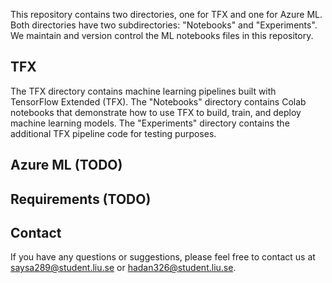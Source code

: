 This repository contains two directories, one for TFX and one for Azure ML. Both directories have two subdirectories: "Notebooks" and "Experiments". We maintain and version control the ML notebooks files in this repository.

## TFX

The TFX directory contains machine learning pipelines built with TensorFlow Extended (TFX). The "Notebooks" directory contains Colab notebooks that demonstrate how to use TFX to build, train, and deploy machine learning models. The "Experiments" directory contains the additional TFX pipeline code for testing purposes.

## Azure ML (TODO)


## Requirements (TODO)

## Contact

If you have any questions or suggestions, please feel free to contact us at saysa289@student.liu.se or  hadan326@student.liu.se.